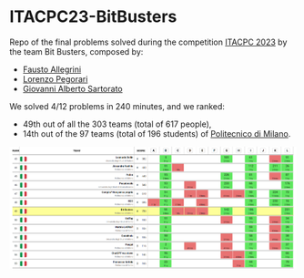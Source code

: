 # ITACPC23-BitBusters
Repo of the final problems solved during the competition [ITACPC 2023](https://www.itacpc.it/home) by the team Bit Busters, composed by:
- [Fausto Allegrini](https://github.com/fausto555)
- [Lorenzo Pegorari](https://github.com/LorenzoPegorari)
- [Giovanni Alberto Sartorato](https://github.com/giovannialbertos)

We solved 4/12 problems in 240 minutes, and we ranked:
- 49th out of all the 303 teams (total of 617 people),
- 14th out of the 97 teams (total of 196 students) of [Politecnico di Milano](https://www.polimi.it/).

![preview](preview.jpg)